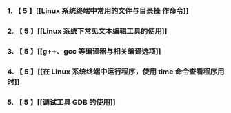 ### 1. 【 5 】[[Linux 系统终端中常用的文件与目录操 作命令]]
### 2. 【 5 】[[Linux 系统下常见文本编辑工具的使用]]
### 3. 【 5 】[[g++、gcc 等编译器与相关编译选项]]
### 4. 【 5 】[[在 Linux 系统终端中运行程序，使用 time 命令查看程序用时]]
### 5. 【 5 】[[调试工具 GDB 的使用]]
